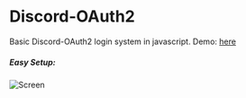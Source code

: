 # Discord-OAuth2
Basic Discord-OAuth2 login system in javascript.
Demo: [here](discord-oauth2.xhyrom.repl.co)

##### Easy Setup:
![Screen](https://i.imgur.com/MAqsRj9.png)
